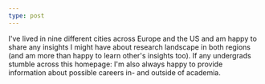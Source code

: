 ```yaml
---
type: post
---
```


I've lived in nine different cities across Europe and the US and am happy to share any insights I might have about research landscape in both regions (and am more than happy to learn other's insights too). If any undergrads stumble across this homepage: I'm also always happy to provide information about possible careers in- and outside of academia. 
